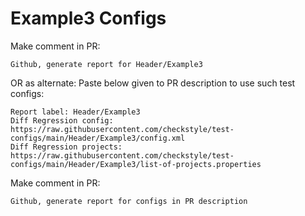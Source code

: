# Example3 Configs
Make comment in PR:
```
Github, generate report for Header/Example3
```
OR as alternate:
Paste below given to PR description to use such test configs:
```
Report label: Header/Example3
Diff Regression config: https://raw.githubusercontent.com/checkstyle/test-configs/main/Header/Example3/config.xml
Diff Regression projects: https://raw.githubusercontent.com/checkstyle/test-configs/main/Header/Example3/list-of-projects.properties
```
Make comment in PR:
```
Github, generate report for configs in PR description
```
